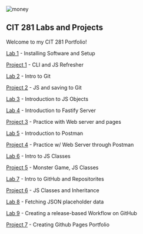 ![money](https://images.unsplash.com/photo-1526374965328-7f61d4dc18c5?ixlib=rb-1.2.1&ixid=MnwxMjA3fDB8MHxwaG90by1wYWdlfHx8fGVufDB8fHx8&auto=format&fit=crop&w=1170&q=80)

## CIT 281 Labs and Projects
Welcome to my CIT 281 Portfolio!

[Lab 1](/cit281-lab1) -  Installing Software and Setup

[Project 1]() - CLI and JS Refresher

[Lab 2]() - Intro to Git

[Project 2]() - JS and saving to Git

[Lab 3]() - Introduction to JS Objects

[Lab 4]() - Introduction to Fastify Server

[Project 3]() - Practice with Web server and pages

[Lab 5]() - Introduction to Postman

[Project 4]() - Practice w/ Web Server through Postman

[Lab 6]() - Intro to JS Classes

[Project 5]() - Monster Game, JS Classes

[Lab 7]() - Intro to GitHub and Repositorites

[Project 6]() - JS Classes and Inheritance

[Lab 8]() - Fetching JSON placeholder data

[Lab 9]() - Creating a release-based Workflow on GitHub

[Project 7]() - Creating Github Pages Portfolio
